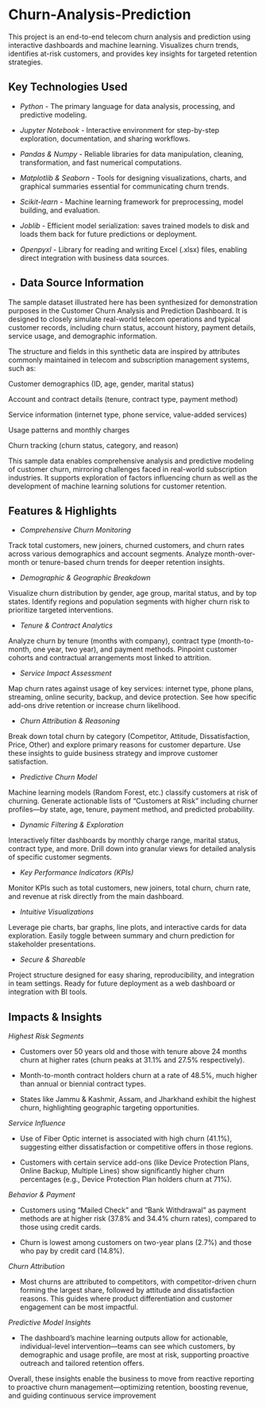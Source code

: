 # Churn-Analysis-Prediction
This project is an end-to-end telecom churn analysis and prediction using interactive dashboards and machine learning. Visualizes churn trends, identifies at-risk customers, and provides key insights for targeted retention strategies.

## Key Technologies Used

- *Python* - The primary language for data analysis, processing, and predictive modeling.

- *Jupyter Notebook* - Interactive environment for step-by-step exploration, documentation, and sharing workflows.

- *Pandas & Numpy* - Reliable libraries for data manipulation, cleaning, transformation, and fast numerical computations.

- *Matplotlib & Seaborn* - Tools for designing visualizations, charts, and graphical summaries essential for communicating churn trends.

- *Scikit-learn* - Machine learning framework for preprocessing, model building, and evaluation.

- *Joblib* - Efficient model serialization: saves trained models to disk and loads them back for future predictions or deployment.

- *Openpyxl* - Library for reading and writing Excel (.xlsx) files, enabling direct integration with business data sources.

- ## Data Source Information

 The sample dataset illustrated here has been synthesized for demonstration purposes in the Customer Churn Analysis and Prediction Dashboard. It is designed to closely simulate real-world telecom operations and typical customer records, including churn status, account history, payment details, service usage, and demographic information.

The structure and fields in this synthetic data are inspired by attributes commonly maintained in telecom and subscription management systems, such as:

Customer demographics (ID, age, gender, marital status)

Account and contract details (tenure, contract type, payment method)

Service information (internet type, phone service, value-added services)

Usage patterns and monthly charges

Churn tracking (churn status, category, and reason)

This sample data enables comprehensive analysis and predictive modeling of customer churn, mirroring challenges faced in real-world subscription industries. It supports exploration of factors influencing churn as well as the development of machine learning solutions for customer retention.

## Features & Highlights

- *Comprehensive Churn Monitoring*

Track total customers, new joiners, churned customers, and churn rates across various demographics and account segments. Analyze month-over-month or tenure-based churn trends for deeper retention insights.

- *Demographic & Geographic Breakdown*

Visualize churn distribution by gender, age group, marital status, and by top states. Identify regions and population segments with higher churn risk to prioritize targeted interventions.

- *Tenure & Contract Analytics*

Analyze churn by tenure (months with company), contract type (month-to-month, one year, two year), and payment methods. Pinpoint customer cohorts and contractual arrangements most linked to attrition.

- *Service Impact Assessment*

Map churn rates against usage of key services: internet type, phone plans, streaming, online security, backup, and device protection. See how specific add-ons drive retention or increase churn likelihood.

- *Churn Attribution & Reasoning*

Break down total churn by category (Competitor, Attitude, Dissatisfaction, Price, Other) and explore primary reasons for customer departure. Use these insights to guide business strategy and improve customer satisfaction.

- *Predictive Churn Model*

Machine learning models (Random Forest, etc.) classify customers at risk of churning. Generate actionable lists of “Customers at Risk” including churner profiles—by state, age, tenure, payment method, and predicted probability.

- *Dynamic Filtering & Exploration*

Interactively filter dashboards by monthly charge range, marital status, contract type, and more. Drill down into granular views for detailed analysis of specific customer segments.

- *Key Performance Indicators (KPIs)*

Monitor KPIs such as total customers, new joiners, total churn, churn rate, and revenue at risk directly from the main dashboard.

- *Intuitive Visualizations*

Leverage pie charts, bar graphs, line plots, and interactive cards for data exploration. Easily toggle between summary and churn prediction for stakeholder presentations.

- *Secure & Shareable*

Project structure designed for easy sharing, reproducibility, and integration in team settings. Ready for future deployment as a web dashboard or integration with BI tools.

## Impacts & Insights

*Highest Risk Segments*

- Customers over 50 years old and those with tenure above 24 months churn at higher rates (churn peaks at 31.1% and 27.5% respectively).

- Month-to-month contract holders churn at a rate of 48.5%, much higher than annual or biennial contract types.

- States like Jammu & Kashmir, Assam, and Jharkhand exhibit the highest churn, highlighting geographic targeting opportunities.

*Service Influence*

- Use of Fiber Optic internet is associated with high churn (41.1%), suggesting either dissatisfaction or competitive offers in those regions.

- Customers with certain service add-ons (like Device Protection Plans, Online Backup, Multiple Lines) show significantly higher churn percentages (e.g., Device Protection Plan holders churn at 71%).

*Behavior & Payment*

- Customers using “Mailed Check” and “Bank Withdrawal” as payment methods are at higher risk (37.8% and 34.4% churn rates), compared to those using credit cards.

- Churn is lowest among customers on two-year plans (2.7%) and those who pay by credit card (14.8%).

*Churn Attribution*

- Most churns are attributed to competitors, with competitor-driven churn forming the largest share, followed by attitude and dissatisfaction reasons. This guides where product differentiation and customer engagement can be most impactful.

*Predictive Model Insights*

- The dashboard’s machine learning outputs allow for actionable, individual-level intervention—teams can see which customers, by demographic and usage profile, are most at risk, supporting proactive outreach and tailored retention offers.

Overall, these insights enable the business to move from reactive reporting to proactive churn management—optimizing retention, boosting revenue, and guiding continuous service improvement
